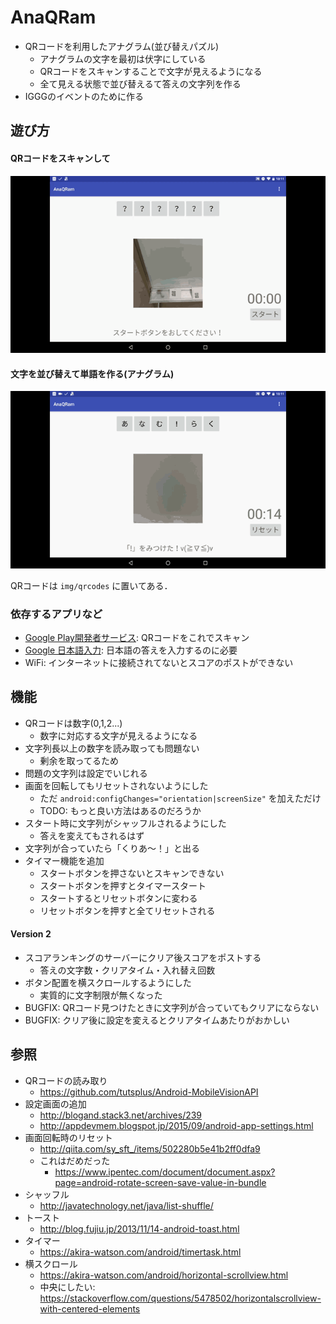 # AnaQRam

- QRコードを利用したアナグラム(並び替えパズル)
  - アナグラムの文字を最初は伏字にしている
  - QRコードをスキャンすることで文字が見えるようになる
  - 全て見える状態で並び替えるて答えの文字列を作る
- IGGGのイベントのために作る

## 遊び方

#### QRコードをスキャンして

![](/img/anaqram1.gif)

#### 文字を並び替えて単語を作る(アナグラム)

![](/img/anaqram2.gif)

QRコードは `img/qrcodes` に置いてある．

### 依存するアプリなど

- [Google Play開発者サービス](https://play.google.com/store/apps/details?id=com.google.android.gms&hl=ja): QRコードをこれでスキャン
- [Google 日本語入力](https://play.google.com/store/apps/details?id=com.google.android.inputmethod.japanese&hl=ja): 日本語の答えを入力するのに必要
- WiFi: インターネットに接続されてないとスコアのポストができない

## 機能

- QRコードは数字(0,1,2...)
  - 数字に対応する文字が見えるようになる
- 文字列長以上の数字を読み取っても問題ない
  - 剰余を取ってるため
- 問題の文字列は設定でいじれる
- 画面を回転してもリセットされないようにした
  - ただ `android:configChanges="orientation|screenSize"` を加えただけ
  - TODO: もっと良い方法はあるのだろうか
- スタート時に文字列がシャッフルされるようにした
  - 答えを変えてもされるはず
- 文字列が合っていたら「くりあ～！」と出る
- タイマー機能を追加
  - スタートボタンを押さないとスキャンできない
  - スタートボタンを押すとタイマースタート
  - スタートするとリセットボタンに変わる
  - リセットボタンを押すと全てリセットされる

#### Version 2

- スコアランキングのサーバーにクリア後スコアをポストする
    - 答えの文字数・クリアタイム・入れ替え回数
- ボタン配置を横スクロールするようにした
    - 実質的に文字制限が無くなった
- BUGFIX: QRコード見つけたときに文字列が合っていてもクリアにならない
- BUGFIX: クリア後に設定を変えるとクリアタイムあたりがおかしい

## 参照

- QRコードの読み取り
  - https://github.com/tutsplus/Android-MobileVisionAPI
- 設定画面の追加
  - http://blogand.stack3.net/archives/239
  - http://appdevmem.blogspot.jp/2015/09/android-app-settings.html
- 画面回転時のリセット
  - http://qiita.com/sy_sft_/items/502280b5e41b2ff0dfa9
  - これはだめだった
	- https://www.ipentec.com/document/document.aspx?page=android-rotate-screen-save-value-in-bundle
- シャッフル
  - http://javatechnology.net/java/list-shuffle/
- トースト
  - http://blog.fujiu.jp/2013/11/14-android-toast.html
- タイマー
  - https://akira-watson.com/android/timertask.html
- 横スクロール
  - https://akira-watson.com/android/horizontal-scrollview.html
  - 中央にしたい: https://stackoverflow.com/questions/5478502/horizontalscrollview-with-centered-elements
